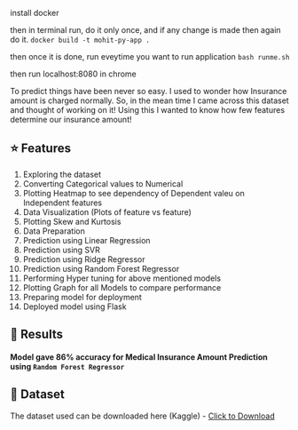 install docker

then in terminal run, do it only once, and if any change is made then again do it.
`docker build -t mohit-py-app .`

then once it is done, run eveytime you want to run application
`bash runme.sh`

then run localhost:8080 in chrome

To predict things have been never so easy. I used to wonder how Insurance amount is charged normally. So, in the mean time I came across this dataset and thought of working on it! Using this I wanted to know how few features determine our insurance amount!

## :star: Features

<ol>
    <li>Exploring the dataset</li>
    <li>Converting Categorical values to Numerical</li>
    <li>Plotting Heatmap to see dependency of Dependent valeu on Independent features</li>
    <li>Data Visualization (Plots of feature vs feature)</li>
    <li>Plotting Skew and Kurtosis</li>
    <li>Data Preparation</li>
    <li>Prediction using Linear Regression</li>
    <li>Prediction using SVR</li>
    <li>Prediction using Ridge Regressor</li>
    <li>Prediction using Random Forest Regressor</li>
    <li>Performing Hyper tuning for above mentioned models</li>
    <li>Plotting Graph for all Models to compare performance</li>
    <li>Preparing model for deployment</li>
    <li>Deployed model using Flask</li>
</ol>

## :key: Results

#### Model gave 86% accuracy for Medical Insurance Amount Prediction using <code>Random Forest Regressor</code>

## :file_folder: Dataset

The dataset used can be downloaded here (Kaggle) - [Click to Download](https://www.kaggle.com/mirichoi0218/insurance)
